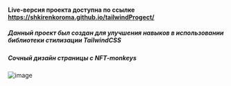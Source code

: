 #### Live-версия проекта доступна по ссылке https://shkirenkoroma.github.io/tailwindProgect/
##### Данный проект был создан для улучшения навыков в использовании библиотеки стилизации TailwindCSS
##### Сочный дизайн страницы с NFT-monkeys
![image](https://github.com/Shkirenkoroma/tailwindProgect/assets/61347452/bb723db2-0d4b-44f3-a82d-0b9eeeb6492f)
